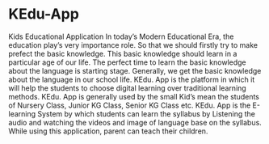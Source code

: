 # KEdu-App
Kids Educational Application
In today’s Modern Educational Era, the education play’s very importance role. So that we should firstly try to make prefect the basic knowledge. This basic knowledge should learn in a particular age of our life. The perfect time to learn the basic knowledge about the language is starting stage. Generally, we get the basic knowledge about the language in our school life. 
KEdu. App is the platform in which it will help the students to choose digital learning over traditional learning methods. KEdu. App is generally used by the small Kid’s mean the students of Nursery Class, Junior KG Class, Senior KG Class etc. KEdu. App is the
 	E-learning System by which students can learn the syllabus by Listening the audio and watching the videos and image of language base on the syllabus. While using this application, parent can teach their children. 
